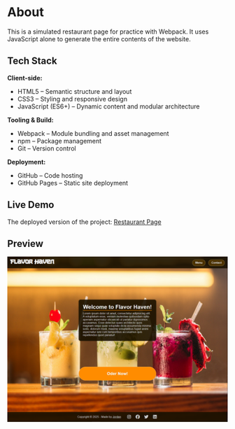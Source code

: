 # About
This is a simulated restaurant page for practice with Webpack.
It uses JavaScript alone to generate the entire contents of the website.

## Tech Stack
**Client-side:**
- HTML5 – Semantic structure and layout
- CSS3 – Styling and responsive design
- JavaScript (ES6+) – Dynamic content and modular architecture

**Tooling & Build:**
- Webpack – Module bundling and asset management
- npm – Package management
- Git – Version control

**Deployment:**
- GitHub – Code hosting
- GitHub Pages – Static site deployment

## Live Demo

The deployed version of the project: [Restaurant Page](https://jordan-am.github.io/restaurant-page/)

## Preview

![Restaurant Page Preview](preview.png)
